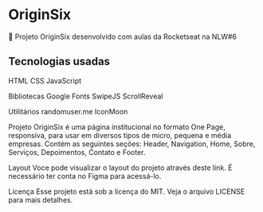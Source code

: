 <p align="center">

<h1 aling="center">OriginSix</h1>

<p>🚀 Projeto OriginSix desenvolvido com aulas da Rocketseat na NLW#6</p>


<h2>Tecnologias usadas</h2>
HTML
CSS
JavaScript

Bibliotecas
Google Fonts
SwipeJS
ScrollReveal

Utilitários
randomuser.me
IconMoon

Projeto
OriginSix é uma página institucional no formato One Page, responsiva, para usar em diversos tipos de micro, pequena e média empresas.
Contém as seguintes seções: Header, Navigation, Home, Sobre, Serviços, Depoimentos, Contato e Footer.

Layout
Voce pode visualizar o layout do projeto através deste link. É necessário ter conta no Figma para acessá-lo.

Licença
Esse projeto está sob a licença do MIT. Veja o arquivo LICENSE para mais detalhes.

